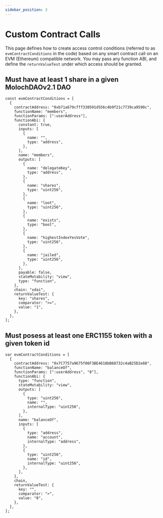 ```yaml
---
sidebar_position: 3
---
```


# Custom Contract Calls

This page defines how to create access control conditions (referred to as `evmContractConditions` in the code) based on any smart contract call on an EVM (Ethereum) compatible network. You may pass any function ABI, and define the `returnValueTest` under which access should be granted.

## Must have at least 1 share in a given MolochDAOv2.1 DAO

```
const evmContractConditions = [
  {
    contractAddress: "0xb71a679cfff330591d556c4b9f21c7739ca9590c",
    functionName: "members",
    functionParams: [":userAddress"],
    functionAbi: {
      constant: true,
      inputs: [
        {
          name: "",
          type: "address",
        },
      ],
      name: "members",
      outputs: [
        {
          name: "delegateKey",
          type: "address",
        },
        {
          name: "shares",
          type: "uint256",
        },
        {
          name: "loot",
          type: "uint256",
        },
        {
          name: "exists",
          type: "bool",
        },
        {
          name: "highestIndexYesVote",
          type: "uint256",
        },
        {
          name: "jailed",
          type: "uint256",
        },
      ],
      payable: false,
      stateMutability: "view",
      type: "function",
    },
    chain: "xdai",
    returnValueTest: {
      key: "shares",
      comparator: ">=",
      value: "1",
    },
  },
];
```

## Must posess at least one ERC1155 token with a given token id

```
var evmContractConditions = [
  {
    contractAddress: "0x7C7757a9675f06F3BE4618bB68732c4aB25D2e88",
    functionName: "balanceOf",
    functionParams: [":userAddress", "8"],
    functionAbi: {
      type: "function",
      stateMutability: "view",
      outputs: [
        {
          type: "uint256",
          name: "",
          internalType: "uint256",
        },
      ],
      name: "balanceOf",
      inputs: [
        {
          type: "address",
          name: "account",
          internalType: "address",
        },
        {
          type: "uint256",
          name: "id",
          internalType: "uint256",
        },
      ],
    },
    chain,
    returnValueTest: {
      key: "",
      comparator: ">",
      value: "0",
    },
  },
];
```
